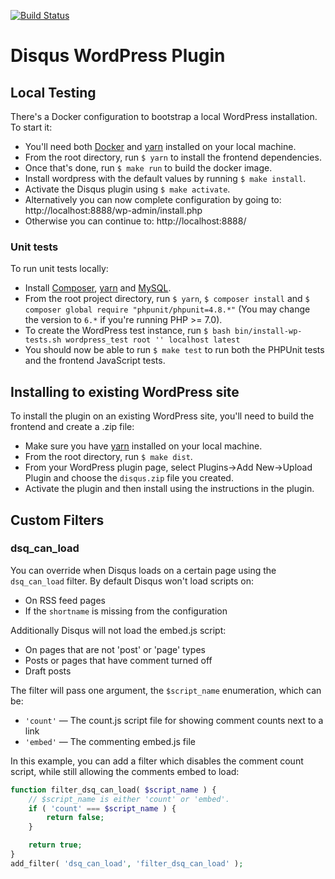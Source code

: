 [![Build Status](https://travis-ci.org/disqus/disqus-wordpress-plugin.svg?branch=master)](https://travis-ci.org/disqus/disqus-wordpress-plugin)

# Disqus WordPress Plugin

## Local Testing

There's a Docker configuration to bootstrap a local WordPress installation. To start it:

- You'll need both [Docker](https://docs.docker.com/install/) and [yarn](https://yarnpkg.com/) installed on your local machine.
- From the root directory, run `$ yarn` to install the frontend dependencies.
- Once that's done, run `$ make run` to build the docker image.
- Install wordpress with the default values by running `$ make install`.
- Activate the Disqus plugin using `$ make activate`.
- Alternatively you can now complete configuration by going to: http://localhost:8888/wp-admin/install.php
- Otherwise you can continue to: http://localhost:8888/

### Unit tests

To run unit tests locally:

- Install [Composer](https://getcomposer.org/), [yarn](https://yarnpkg.com/) and [MySQL](https://dev.mysql.com/doc/refman/5.7/en/installing.html).
- From the root project directory, run `$ yarn`, `$ composer install` and `$ composer global require "phpunit/phpunit=4.8.*"` (You may change the version to `6.*` if you're running PHP >= 7.0).
- To create the WordPress test instance, run `$ bash bin/install-wp-tests.sh wordpress_test root '' localhost latest`
- You should now be able to run `$ make test` to run both the PHPUnit tests and the frontend JavaScript tests.

## Installing to existing WordPress site

To install the plugin on an existing WordPress site, you'll need to build the frontend and create a .zip file:

- Make sure you have [yarn](https://yarnpkg.com/) installed on your local machine.
- From the root directory, run `$ make dist`.
- From your WordPress plugin page, select Plugins->Add New->Upload Plugin and choose the `disqus.zip` file you created.
- Activate the plugin and then install using the instructions in the plugin.

## Custom Filters

### dsq_can_load

You can override when Disqus loads on a certain page using the `dsq_can_load` filter. By default Disqus won't load scripts on:
- On RSS feed pages
- If the `shortname` is missing from the configuration

Additionally Disqus will not load the embed.js script:
- On pages that are not 'post' or 'page' types
- Posts or pages that have comment turned off
- Draft posts

The filter will pass one argument, the `$script_name` enumeration, which can be:
- `'count'` — The count.js script file for showing comment counts next to a link
- `'embed'` — The commenting embed.js file

In this example, you can add a filter which disables the comment count script, while still allowing the comments embed to load:

```php
function filter_dsq_can_load( $script_name ) {
    // $script_name is either 'count' or 'embed'.
	if ( 'count' === $script_name ) {
		return false;
	}

	return true;
}
add_filter( 'dsq_can_load', 'filter_dsq_can_load' );
```
